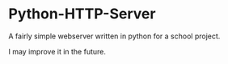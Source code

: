 # Python-HTTP-Server

A fairly simple webserver written in python for a school project.

I may improve it in the future.